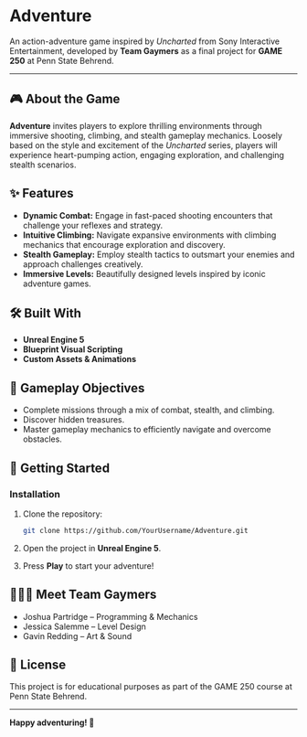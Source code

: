 # Adventure

An action-adventure game inspired by *Uncharted* from Sony Interactive Entertainment, developed by **Team Gaymers** as a final project for **GAME 250** at Penn State Behrend.

---

## 🎮 About the Game

**Adventure** invites players to explore thrilling environments through immersive shooting, climbing, and stealth gameplay mechanics. Loosely based on the style and excitement of the *Uncharted* series, players will experience heart-pumping action, engaging exploration, and challenging stealth scenarios.

## ✨ Features

- **Dynamic Combat:** Engage in fast-paced shooting encounters that challenge your reflexes and strategy.
- **Intuitive Climbing:** Navigate expansive environments with climbing mechanics that encourage exploration and discovery.
- **Stealth Gameplay:** Employ stealth tactics to outsmart your enemies and approach challenges creatively.
- **Immersive Levels:** Beautifully designed levels inspired by iconic adventure games.

## 🛠️ Built With

- **Unreal Engine 5**
- **Blueprint Visual Scripting**
- **Custom Assets & Animations**

## 🎯 Gameplay Objectives

- Complete missions through a mix of combat, stealth, and climbing.
- Discover hidden treasures.
- Master gameplay mechanics to efficiently navigate and overcome obstacles.

## 🚀 Getting Started

### Installation

1. Clone the repository:
   ```bash
   git clone https://github.com/YourUsername/Adventure.git
   ```

2. Open the project in **Unreal Engine 5**.

3. Press **Play** to start your adventure!

## 🧑‍🤝‍🧑 Meet Team Gaymers

- Joshua Partridge – Programming & Mechanics
- Jessica Salemme – Level Design
- Gavin Redding – Art & Sound
## 📜 License

This project is for educational purposes as part of the GAME 250 course at Penn State Behrend.

---

**Happy adventuring! 🌟**

